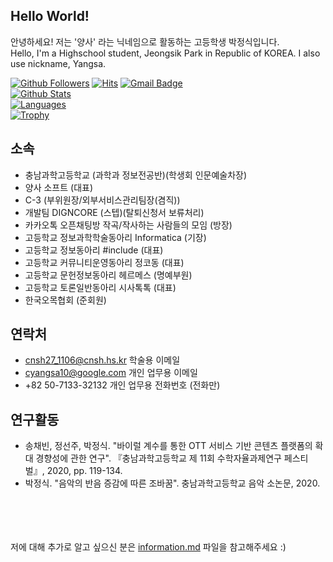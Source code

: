 ## Hello World! 
안녕하세요! 저는 '양사' 라는 닉네임으로 활동하는 고등학생 박정식입니다.<br>
Hello, I'm a Highschool student, Jeongsik Park in Republic of KOREA. I also use nickname, Yangsa.


[![Github Followers](https://img.shields.io/github/followers/sat0317?color=009300&label=Github%20Followers&style=for-the-badge)](https://github.com/sat0317?tab=followers)
[![Hits](https://hits.seeyoufarm.com/api/count/incr/badge.svg?url=https%3A%2F%2Fgithub.com%2Fsat0317)](https://github.com/sat0317)
[![Gmail Badge](https://img.shields.io/badge/-Gmail-d14836?style=flat-square&logo=Gmail&logoColor=white&link=mailto:cyangsa10@gmail.com)](mailto:cyangsa10@gmail.com)
<br>
[![Github Stats](https://github-readme-stats.vercel.app/api?username=sat0317&title_color=009300)](https://github.com/sat0317)<br>
[![Languages](https://github-readme-stats.vercel.app/api/top-langs/?username=sat0317&layout=compact&langs_count=10&title_color=009300)](https://github.com/anuraghazra/github-readme-stats)<br>
[![Trophy](https://github-profile-trophy.vercel.app/?username=sat0317&theme=chalk&row=1&column=5)](https://github.com/ryo-ma/github-profile-trophy)
<br>

## 소속
* 충남과학고등학교 (과학과 정보전공반)(학생회 인문예술차장)
* 양사 소프트 (대표)
* C-3 (부위원장/외부서비스관리팀장(겸직))
* 개발팀 DIGNCORE (스텝)(탈퇴신청서 보류처리)
* 카카오톡 오픈채팅방 작곡/작사하는 사람들의 모임 (방장)
* 고등학교 정보과학학술동아리 Informatica (기장)
* 고등학교 정보동아리 #include (대표)
* 고등학교 커뮤니티운영동아리 정코동 (대표)
* 고등학교 문헌정보동아리 헤르메스 (명예부원)
* 고등학교 토론일반동아리 시사톡톡 (대표)
* 한국오목협회 (준회원)

## 연락처
* cnsh27_1106@cnsh.hs.kr 학술용 이메일
* cyangsa10@google.com 개인 업무용 이메일
* +82 50-7133-32132 개인 업무용 전화번호 (전화만)


## 연구활동
* 송채빈, 정선주, 박정식. "바이럴 계수를 통한 OTT 서비스 기반 콘텐츠 플랫폼의 확대 경향성에 관한 연구". 『충남과학고등학교 제 11회 수학자율과제연구 페스티벌』, 2020, pp. 119-134.  
* 박정식. "음악의 반음 증감에 따른 조바꿈". 충남과학고등학교 음악 소논문, 2020.

<br><br><br><br>
저에 대해 추가로 알고 싶으신 분은 [information.md](information.md) 파일을 참고해주세요 :)

